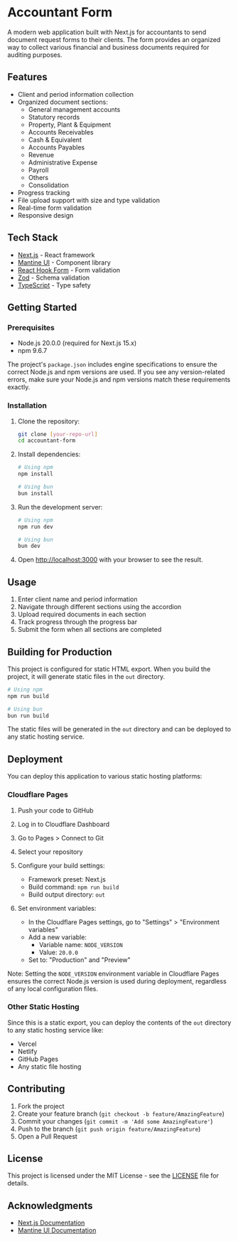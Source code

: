 # Accountant Form

A modern web application built with Next.js for accountants to send document request forms to their clients. The form provides an organized way to collect various financial and business documents required for auditing purposes.

## Features

- Client and period information collection
- Organized document sections:
  - General management accounts
  - Statutory records
  - Property, Plant & Equipment
  - Accounts Receivables
  - Cash & Equivalent
  - Accounts Payables
  - Revenue
  - Administrative Expense
  - Payroll
  - Others
  - Consolidation
- Progress tracking
- File upload support with size and type validation
- Real-time form validation
- Responsive design

## Tech Stack

- [Next.js](https://nextjs.org/) - React framework
- [Mantine UI](https://mantine.dev/) - Component library
- [React Hook Form](https://react-hook-form.com/) - Form validation
- [Zod](https://zod.dev/) - Schema validation
- [TypeScript](https://www.typescriptlang.org/) - Type safety

## Getting Started

### Prerequisites

- Node.js 20.0.0 (required for Next.js 15.x)
- npm 9.6.7

The project's `package.json` includes engine specifications to ensure the correct Node.js and npm versions are used. If you see any version-related errors, make sure your Node.js and npm versions match these requirements exactly.

### Installation

1. Clone the repository:
   ```bash
   git clone [your-repo-url]
   cd accountant-form
   ```

2. Install dependencies:
   ```bash
   # Using npm
   npm install

   # Using bun
   bun install
   ```

3. Run the development server:
   ```bash
   # Using npm
   npm run dev

   # Using bun
   bun dev
   ```

4. Open [http://localhost:3000](http://localhost:3000) with your browser to see the result.

## Usage

1. Enter client name and period information
2. Navigate through different sections using the accordion
3. Upload required documents in each section
4. Track progress through the progress bar
5. Submit the form when all sections are completed

## Building for Production

This project is configured for static HTML export. When you build the project, it will generate static files in the `out` directory.

```bash
# Using npm
npm run build

# Using bun
bun run build
```

The static files will be generated in the `out` directory and can be deployed to any static hosting service.

## Deployment

You can deploy this application to various static hosting platforms:

### Cloudflare Pages

1. Push your code to GitHub
2. Log in to Cloudflare Dashboard
3. Go to Pages > Connect to Git
4. Select your repository
5. Configure your build settings:
   - Framework preset: Next.js
   - Build command: `npm run build`
   - Build output directory: `out`

6. Set environment variables:
   - In the Cloudflare Pages settings, go to "Settings" > "Environment variables"
   - Add a new variable:
     - Variable name: `NODE_VERSION`
     - Value: `20.0.0`
   - Set to: "Production" and "Preview"

Note: Setting the `NODE_VERSION` environment variable in Cloudflare Pages ensures the correct Node.js version is used during deployment, regardless of any local configuration files.

### Other Static Hosting

Since this is a static export, you can deploy the contents of the `out` directory to any static hosting service like:
- Vercel
- Netlify
- GitHub Pages
- Any static file hosting

## Contributing

1. Fork the project
2. Create your feature branch (`git checkout -b feature/AmazingFeature`)
3. Commit your changes (`git commit -m 'Add some AmazingFeature'`)
4. Push to the branch (`git push origin feature/AmazingFeature`)
5. Open a Pull Request

## License

This project is licensed under the MIT License - see the [LICENSE](LICENSE) file for details.

## Acknowledgments

- [Next.js Documentation](https://nextjs.org/docs)
- [Mantine UI Documentation](https://mantine.dev/guides/next)
